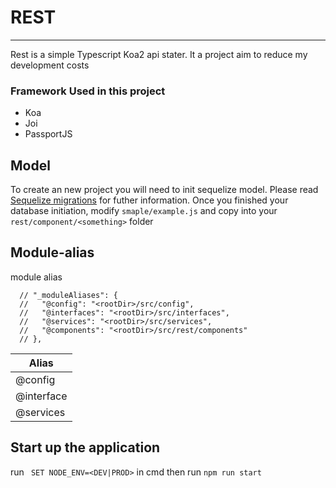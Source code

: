 # REST
___

Rest is a simple Typescript Koa2 api stater. It a project aim to reduce my development costs

### Framework Used in this project

- Koa
- Joi
- PassportJS


## Model
To create an new project you will need to init sequelize model. Please  read [Sequelize migrations](https://sequelize.org/v5/manual/migrations.html "Sequelize migrations") for futher information. Once you finished your database initiation,  modify  ```smaple/example.js```  and copy into your ```rest/component/<something>``` folder 
  

## Module-alias

module alias 

```
  // "_moduleAliases": {
  //   "@config": "<rootDir>/src/config",
  //   "@interfaces": "<rootDir>/src/interfaces",
  //   "@services": "<rootDir>/src/services",
  //   "@components": "<rootDir>/src/rest/components"
  // },
  ```
| Alias     |
|-----------|
| @config   |
| @interface|
| @services |

## Start up the application

run ``` SET NODE_ENV=<DEV|PROD>``` in cmd then run ``` npm run start ```

